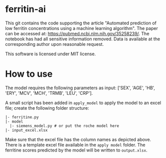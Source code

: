# ferritin-ai

This git contains the code supporting the article "Automated prediction of low ferritin concentrations using a machine learning algorithm". The paper can be accessed at: https://pubmed.ncbi.nlm.nih.gov/35258239/. The notebook has had all sensitive information removed. Data is available at the corresponding author upon reasonable request. 

This software is licensed under MIT license.

# How to use
The model requires the following parameters as input: ['SEX', 'AGE', 'HB', 'ERY', 'MCV', 'MCH', 'TRMB', 'LEU', 'CRP'].

A small script has been added in `apply_model` to apply the model to an excel file; create the following folder structure:
```
|- ferritine.py
|- model
  |- siemens_model.py # or put the roche model here
|- input_excel.xlsx
```

Make sure that the excel file has the column names as depicted above. There is a template excel file available in the `apply model` folder. The ferritine scores predicted by the model will be written to `output.xlsx`.

